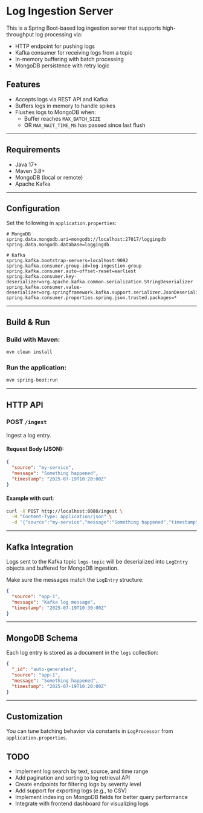 # Log Ingestion Server

This is a Spring Boot-based log ingestion server that supports high-throughput log processing via:

- HTTP endpoint for pushing logs
- Kafka consumer for receiving logs from a topic
- In-memory buffering with batch processing
- MongoDB persistence with retry logic

## Features

- Accepts logs via REST API and Kafka
- Buffers logs in memory to handle spikes
- Flushes logs to MongoDB when:
  - Buffer reaches `MAX_BATCH_SIZE`
  - OR `MAX_WAIT_TIME_MS` has passed since last flush

---

## Requirements

- Java 17+
- Maven 3.8+
- MongoDB (local or remote)
- Apache Kafka

---

## Configuration

Set the following in `application.properties`:

```properties
# MongoDB
spring.data.mongodb.uri=mongodb://localhost:27017/loggingdb
spring.data.mongodb.database=loggingdb

# Kafka
spring.kafka.bootstrap-servers=localhost:9092
spring.kafka.consumer.group-id=log-ingestion-group
spring.kafka.consumer.auto-offset-reset=earliest
spring.kafka.consumer.key-deserializer=org.apache.kafka.common.serialization.StringDeserializer
spring.kafka.consumer.value-deserializer=org.springframework.kafka.support.serializer.JsonDeserializer
spring.kafka.consumer.properties.spring.json.trusted.packages=*
```

---

## Build & Run

### Build with Maven:

```bash
mvn clean install
```

### Run the application:

```bash
mvn spring-boot:run
```

---

## HTTP API

### POST `/ingest`

Ingest a log entry.

#### Request Body (JSON):

```json
{
  "source": "my-service",
  "message": "Something happened",
  "timestamp": "2025-07-19T10:20:00Z"
}
```

#### Example with curl:

```bash
curl -X POST http://localhost:8080/ingest \
  -H "Content-Type: application/json" \
  -d '{"source":"my-service","message":"Something happened","timestamp":"2025-07-19T10:20:00Z"}'
```

---

## Kafka Integration

Logs sent to the Kafka topic `logs-topic` will be deserialized into `LogEntry` objects and buffered for MongoDB ingestion.

Make sure the messages match the `LogEntry` structure:

```json
{
  "source": "app-1",
  "message": "Kafka log message",
  "timestamp": "2025-07-19T10:30:00Z"
}
```

---

## MongoDB Schema

Each log entry is stored as a document in the `logs` collection:

```json
{
  "_id": "auto-generated",
  "source": "app-1",
  "message": "Something happened",
  "timestamp": "2025-07-19T10:20:00Z"
}
```

---

## Customization

You can tune batching behavior via constants in `LogProcessor` from `application.properties`.


## TODO

- Implement log search by text, source, and time range
- Add pagination and sorting to log retrieval API
- Create endpoints for filtering logs by severity level
- Add support for exporting logs (e.g., to CSV)
- Implement indexing on MongoDB fields for better query performance
- Integrate with frontend dashboard for visualizing logs
